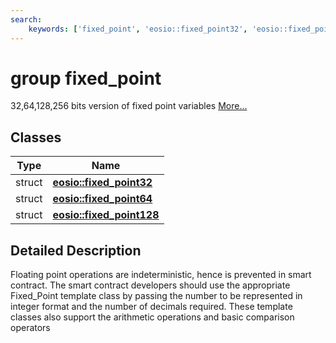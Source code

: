 ```yaml
---
search:
    keywords: ['fixed_point', 'eosio::fixed_point32', 'eosio::fixed_point64', 'eosio::fixed_point128']
---
```


# group fixed\_point

32,64,128,256 bits version of fixed point variables [More...](#detailed-description)
## Classes

|Type|Name|
|-----|-----|
|struct|[**eosio::fixed\_point32**](structeosio_1_1fixed__point32.md)|
|struct|[**eosio::fixed\_point64**](structeosio_1_1fixed__point64.md)|
|struct|[**eosio::fixed\_point128**](structeosio_1_1fixed__point128.md)|


## Detailed Description

Floating point operations are indeterministic, hence is prevented in smart contract. The smart contract developers should use the appropriate Fixed\_Point template class by passing the number to be represented in integer format and the number of decimals required. These template classes also support the arithmetic operations and basic comparison operators 
